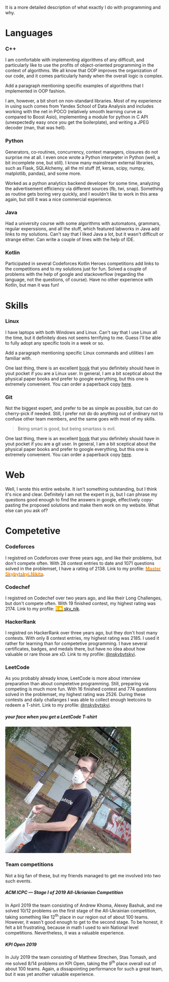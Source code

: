 <script>
    document.title = "The code I write";
</script>

<p class="mt-3">
    It is a more detailed description of what exactly I do with programming and why.
</p>

<h1>
    Languages
</h1>

<h3>
    C++
</h3>

<p>
    I am comfortable with implementing algorithms of any difficult, and particularly like to use the profits of object-oriented programming in the context of algorithms.  We all know that OOP improves the organization of our code, and it comes particularly handy when the overall logic is complex.
</p>

<p class="text-warning">
    Add a paragraph mentioning specific examples of algorithms that I implemented in OOP fashion.
</p>

<p>
    I am, however, a bit short on non-standard libraries.  Most of my experience in using such comes from Yandex School of Data Analysis and includes working with the net in POCO (relatively smooth learning curve as compared to Boost Asio), implementing a module for python in C API (unexpectedly easy once you get the boilerplate), and writing a JPEG decoder (man, that was hell).
</p>

<h3>
    Python
</h3>

<p>
    Generators, co-routines, concurrency, context managers, closures do not surprise me at all.  I even once wrote a Python interpreter in Python (well, a bit incomplete one, but still).  I know many mainstream external libraries, such as Flask, SQLAlchemy, all the ml stuff (tf, keras, scipy, numpy, matplotlib, pandas), and some more.
</p>

<p>
    Worked as a python analytics backend developer for some time, analyzing the advertisement efficiency via different sources (fb, twi, snap).  Something as routine gets boring very quickly, and I wouldn't like to work in this area again, but still it was a nice commercial experience.
</p>

<h3>
    Java
</h3>

<p>
    Had a university course with some algorithms with automatons, grammars, regular experssions, and all the stuff, which featured labworks in Java <span class="text-warning">add links to my solutions</span>.  Can't say that I liked Java a lot, but it wasn't difficult or strange either.  Can write a couple of lines with the help of IDE.
</p>

<h3>
    Kotlin
</h3>

<p>
    Participated in several Codeforces Kotlin Heroes competitions <span class="text-warning">add links to the competitions and to my solutions</span> just for fun.  Solved a couple of problems with the help of google and stackoverflow (regarding the language, not the questions, of course).  Have no other experience with Kotlin, but man it was fun! 
</p>

<h1>
    Skills
</h1>

<h3>
    Linux
</h3>

<p>
    I have laptops with both Windows and Linux.  Can't say that I use Linux all the time, but it definitely does not seems terrifying to me.  Guess I'll be able to fully adopt any specific tools in a week or so.
</p>

<p class="text-warning">
    Add a paragraph mentioning specific Linux commands and utilities I am familiar with.
</p>

<p>
    One last thing, there is an excellent <a href="assets/books/linux-pocket-guide.pdf">book</a> that you definitely should have in yout pocket if you are a Linux user.  In general, I am a bit sceptical about the physical paper books and prefer to google everything, but this one is extremely convenient.  You can order a paperback copy <a href="https://www.amazon.com/Linux-Pocket-Guide-Essential-Commands-dp-1491927577/dp/1491927577">here</a>.
</p>

<h3>
    Git
</h3>

<p>
    Not the biggest expert, and prefer to be as simple as possible, but can do cherry-pick if needed.  Still, I prefer not do do anything out of ordinary not to confuse other team members, and the same goes with most of my skills.
</p>

<blockquote>
    Being smart is good, but being smartass is evil.
</blockquote>

<p>
    One last thing, there is an excellent <a href="assets/books/git-pocket-guide.pdf">book</a> that you definitely should have in yout pocket if you are a git user.  In general, I am a bit sceptical about the physical paper books and prefer to google everything, but this one is extremely convenient.  You can order a paperback copy <a href="https://www.amazon.com/Git-Pocket-Guide-Working-Introduction/dp/1449325866">here</a>.
</p>

<h1>
    Web
</h1>

<p>
    Well, I wrote this entire website.  It isn't something outstanding, but I think it's nice and clear.  Definitely I am not the expert in js, but I can phrase my questions good enough to find the answers in google, effectively copy-pasting the proposed solutions and make them work on my website.  What else can you ask of?
</p>

<h1>
    Competetive
</h1>

<h3>
    Codeforces
</h3>

<p>
    I registred on Codeforces over three years ago, and like their problems, but don't compete often.  With 28 contest entries to date and 1071 questions solved in the problemset, I have a rating of 2138.  Link to my profile: <a href="https://codeforces.com/profile/Skybytskyi.Nikita" style="color:black;"><b><span style="color:#ff8c00">Master Skybytskyi.Nikita</span></b></a>.
</p>

<h3>
    Codechef
</h3>

<p>
    I registred on Codechef over two years ago, and like their Long Challenges, but don't compete often.  With 19 finished contest, my highest rating was 2174.  Link to my profile: <a href="https://www.codechef.com/users/sky_nik" style="color:black;"><span style="color:white;background-color:#ffbf00">5&starf;</span> sky_nik</a>.
</p>

<h3>
    HackerRank
</h3>

<p>
    I registred on HackerRank over three years ago, but they don't host many contests.  With only 8 contest entries, my highest rating was 2185.  I used it rather for learning than for competetive programming.  I have several certificates, badges, and medals there, but have no idea about how valuable or rare those are xD.  Link to my profile: <a href="https://www.hackerrank.com/nskybytskyi">@nskybytskyi</a>.
</p>

<h3>
    LeetCode
</h3>

<p>
    As you probably already know, LeetCode is more about interview preparation than about competetive programming.  Still, preparing via competing is much more fun.  With 16 finished contest and 774 questions solved in the problemset, my highest rating was 2526.  During these contests and daily challanges I was able to collect enough leetcoins to redeem a T-shirt.  Link to my profile: <a href="https://leetcode.com/nskybytskyi/">@nskybytskyi</a>.
</p>

<div class="row">
    <div class="col-12 text-center">
        <h5>your face when you get a LeetCode T-shirt</h5>
        <img src="./assets/leetcode.jpg" alt="leetcode-shirt" class="rounded-circle img-fluid" data-holder-rendered="true">
    </div>
</div>

<h3>
    Team competitions
</h3>

<p>
    Not a big fan of these, but my friends managed to get me involved into two such events.
</p>

<h5>
    ACM ICPC &mdash; Stage I of 2019 All-Ukrianian Competition
</h5>

<p>
    In April 2019 the team consisting of Andrew Khoma, Alexey Bashuk, and me solved 10/12 problems on the first stage of the All-Ukrainian competition, taking something like 12<sup>th</sup> place in our region out of about 100 teams.  However, it wasn't good enough to get to the second stage.  To be honest, it felt a bit frustrating, because in math I used to win National level competitions.  Nevertheless, it was a valuable experience.
</p>

<h5>
    KPI Open 2019
</h5>

<p>
    In July 2019 the team consisting of Matthew Strechen, Stas Tomash, and me solved 8/14 problems on KPI Open, taking the 9<sup>th</sup> place overall out of about 100 teams.  Again, a dissapointing performance for such a great team, but it was yet another valuable experience.
</p>
